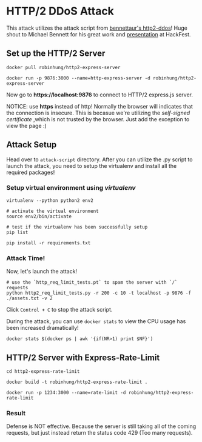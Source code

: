 # HTTP/2 DDoS Attack

This attack utilizes the attack script from [bennettaur's http2-ddos](https://github.com/bennettaur/http2-ddos)! Huge shout to Michael Bennett for his great work and [presentation](https://www.youtube.com/watch?v=10UFK9KIXIQ) at HackFest.

## Set up the HTTP/2 Server

```
docker pull robinhung/http2-express-server

docker run -p 9876:3000 --name=http-express-server -d robinhung/http2-express-server
```

Now go to **https://localhost:9876** to connect to HTTP/2 express.js server.

NOTICE: use **https** instead of http! Normally the browser will indicates that the connection is insecure. This is becasue we're utilizing the _self-signed certificate_ ,which is not trusted by the browser. Just add the exception to view the page :)

## Attack Setup

Head over to `attack-script` directory. After you can utilize the .py script to launch the attack, you need to setup the virtualenv and install all the required packages!

### Setup virtual environment using _virtualenv_

```
virtualenv --python python2 env2

# activate the virtual environment
source env2/bin/activate

# test if the virtualenv has been successfully setup
pip list

pip install -r requirements.txt
```

### Attack Time!

Now, let's launch the attack!

```
# use the `http_req_limit_tests.pt` to spam the server with `/` requests
python http2_req_limit_tests.py -r 200 -c 10 -t localhost -p 9876 -f ./assets.txt -v 2
```

Click `Control + C` to stop the attack script.

During the attack, you can use `docker stats` to view the CPU usage has been increased dramatically!

```
docker stats $(docker ps | awk '{if(NR>1) print $NF}')
```

## HTTP/2 Server with Express-Rate-Limit

```
cd http2-express-rate-limit

docker build -t robinhung/http2-express-rate-limit .

docker run -p 1234:3000 --name=rate-limit -d robinhung/http2-express-rate-limit
```

### Result

Defense is NOT effective. Because the server is still taking all of the coming requests, but just instead return the status code 429 (Too many requests).
